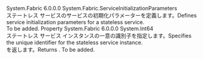 <Type Name="StatelessServiceInitializationParameters" FullName="System.Fabric.StatelessServiceInitializationParameters">
  <TypeSignature Language="C#" Value="public sealed class StatelessServiceInitializationParameters : System.Fabric.ServiceInitializationParameters" />
  <TypeSignature Language="ILAsm" Value=".class public auto ansi sealed beforefieldinit StatelessServiceInitializationParameters extends System.Fabric.ServiceInitializationParameters" />
  <TypeSignature Language="DocId" Value="T:System.Fabric.StatelessServiceInitializationParameters" />
  <TypeSignature Language="VB.NET" Value="Public NotInheritable Class StatelessServiceInitializationParameters&#xA;Inherits ServiceInitializationParameters" />
  <TypeSignature Language="F#" Value="type StatelessServiceInitializationParameters = class&#xA;    inherit ServiceInitializationParameters" />
  <AssemblyInfo>
    <AssemblyName>System.Fabric</AssemblyName>
    <AssemblyVersion>6.0.0.0</AssemblyVersion>
  </AssemblyInfo>
  <Base>
    <BaseTypeName>System.Fabric.ServiceInitializationParameters</BaseTypeName>
  </Base>
  <Interfaces />
  <Docs>
    <summary>
      <para><span data-ttu-id="754bc-101">ステートレス サービスのサービスの初期化パラメーターを定義します。</span><span class="sxs-lookup"><span data-stu-id="754bc-101">Defines service initialization parameters for a stateless service.</span></span></para>
    </summary>
    <remarks>To be added.</remarks>
  </Docs>
  <Members>
    <Member MemberName="InstanceId">
      <MemberSignature Language="C#" Value="public long InstanceId { get; }" />
      <MemberSignature Language="ILAsm" Value=".property instance int64 InstanceId" />
      <MemberSignature Language="DocId" Value="P:System.Fabric.StatelessServiceInitializationParameters.InstanceId" />
      <MemberSignature Language="VB.NET" Value="Public ReadOnly Property InstanceId As Long" />
      <MemberSignature Language="F#" Value="member this.InstanceId : int64" Usage="System.Fabric.StatelessServiceInitializationParameters.InstanceId" />
      <MemberType>Property</MemberType>
      <AssemblyInfo>
        <AssemblyName>System.Fabric</AssemblyName>
        <AssemblyVersion>6.0.0.0</AssemblyVersion>
      </AssemblyInfo>
      <ReturnValue>
        <ReturnType>System.Int64</ReturnType>
      </ReturnValue>
      <Docs>
        <summary>
          <para><span data-ttu-id="754bc-102">ステートレス サービス インスタンスの一意の識別子を指定します。</span><span class="sxs-lookup"><span data-stu-id="754bc-102">Specifies the unique identifier for the stateless service instance.</span></span></para>
        </summary>
        <value>
          <para><span data-ttu-id="754bc-103"><see cref="T:System.Int64" /> を返します。</span><span class="sxs-lookup"><span data-stu-id="754bc-103">Returns <see cref="T:System.Int64" />.</span></span></para>
        </value>
        <remarks>To be added.</remarks>
      </Docs>
    </Member>
  </Members>
</Type>
